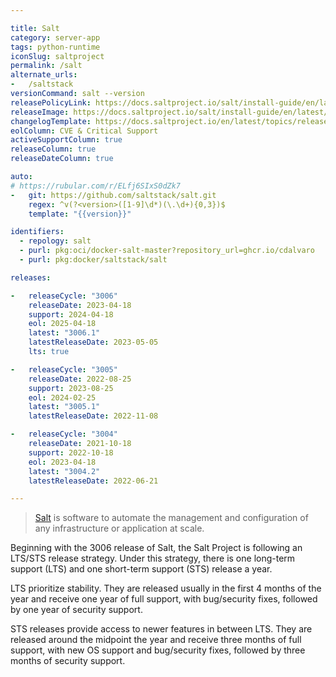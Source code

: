 ```yaml
---

title: Salt
category: server-app
tags: python-runtime
iconSlug: saltproject
permalink: /salt
alternate_urls:
-   /saltstack
versionCommand: salt --version
releasePolicyLink: https://docs.saltproject.io/salt/install-guide/en/latest/topics/salt-version-support-lifecycle.html
releaseImage: https://docs.saltproject.io/salt/install-guide/en/latest/_images/salt-release-timeline.png
changelogTemplate: https://docs.saltproject.io/en/latest/topics/releases/__LATEST__.html#changelog
eolColumn: CVE & Critical Support
activeSupportColumn: true
releaseColumn: true
releaseDateColumn: true

auto:
# https://rubular.com/r/ELfj6SIxS0dZk7
-   git: https://github.com/saltstack/salt.git
    regex: ^v(?<version>([1-9]\d*)(\.\d+){0,3})$
    template: "{{version}}"

identifiers:
  - repology: salt
  - purl: pkg:oci/docker-salt-master?repository_url=ghcr.io/cdalvaro
  - purl: pkg:docker/saltstack/salt

releases:

-   releaseCycle: "3006"
    releaseDate: 2023-04-18
    support: 2024-04-18
    eol: 2025-04-18
    latest: "3006.1"
    latestReleaseDate: 2023-05-05
    lts: true

-   releaseCycle: "3005"
    releaseDate: 2022-08-25
    support: 2023-08-25
    eol: 2024-02-25
    latest: "3005.1"
    latestReleaseDate: 2022-11-08

-   releaseCycle: "3004"
    releaseDate: 2021-10-18
    support: 2022-10-18
    eol: 2023-04-18
    latest: "3004.2"
    latestReleaseDate: 2022-06-21

---
```


> [Salt](https://saltproject.io/index.html) is software to automate the management and configuration of any infrastructure or application at scale.


Beginning with the 3006 release of Salt, the Salt Project is following an LTS/STS release strategy. Under this strategy, there is one long-term support (LTS) and one short-term support (STS) release a year.

LTS prioritize stability. They are released usually in the first 4 months of the year and receive one year of full support, with bug/security fixes, followed by one year of security support.

STS releases provide access to newer features in between LTS. They are released around the midpoint the year and receive three months of full support, with new OS support and bug/security fixes, followed by three months of security support.
